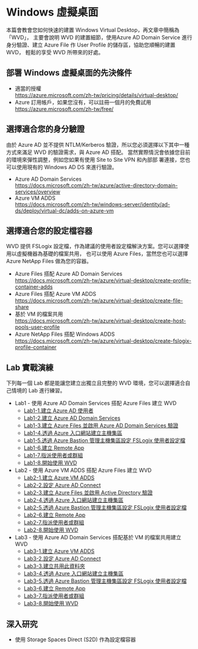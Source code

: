 # Windows 虛擬桌面
 本篇會教會您如何快速的建置 Windows Virtual Desktop，再文章中簡稱為「WVD」，
 主要會說明 WVD 的建置細節，使用Azure AD Domain Service 進行身分驗證、建立 Azure
 File 作 User Profile 的儲存區，協助您順暢的建置 WVD， 輕鬆的享受 WVD 所帶來的好處。<br>
## 部署 Windows 虛擬桌面的先決條件
 - 適當的授權<br>
   https://azure.microsoft.com/zh-tw/pricing/details/virtual-desktop/<br>
 - Azure 訂用帳戶，如果您沒有，可以註冊一個月的免費試用<br>
   https://azure.microsoft.com/zh-tw/free/<br>
## 選擇適合您的身分驗證
 由於 Azure AD 並不提供 NTLM/Kerberos 驗證，所以您必須選擇以下其中一種方式來滿足 WVD 的驗證需求，與 
 Azure AD 搭配。 當然實際情況會依據您目前的環境來彈性調整，例如您如果有使用 Site to Site VPN 和內部部
 署連接，您也可以使用現有的 Windows AD DS 來進行驗證。<br>
 - Azure AD Domain Services<br>
 https://docs.microsoft.com/zh-tw/azure/active-directory-domain-services/overview<br>
 - Azure VM ADDS<br>
 https://docs.microsoft.com/zh-tw/windows-server/identity/ad-ds/deploy/virtual-dc/adds-on-azure-vm<br>
## 選擇適合您的設定檔容器
 WVD 提供 FSLogix 設定檔，作為建議的使用者設定檔解決方案。您可以選擇使用以虛擬機器為基礎的檔案共用，
 也可以使用 Azure Files，當然您也可以選擇 Azure NetApp Files 做為您的容器。<br>
 - Azure Files 搭配 Azure AD Domain Services<br>
 https://docs.microsoft.com/zh-tw/azure/virtual-desktop/create-profile-container-adds<br>
 - Azure Files 搭配 Azure VM ADDS<br>
 https://docs.microsoft.com/zh-tw/azure/virtual-desktop/create-file-share<br>
 - 基於 VM 的檔案共用<br>
 https://docs.microsoft.com/zh-tw/azure/virtual-desktop/create-host-pools-user-profile<br>
 - Azure NetApp Files 搭配 Windows ADDS<br>
 https://docs.microsoft.com/zh-tw/azure/virtual-desktop/create-fslogix-profile-container<br>
## Lab 實戰演練
 下列每一個 Lab 都是能讓您建立出獨立且完整的 WVD 環境，您可以選擇適合自己情境的 Lab 進行練習。<br>
 - Lab1 - 使用 Azure AD Domain Services 搭配 Azure Files 建立 WVD<br>
	 - [Lab1-1.建立 Azure AD 使用者](https://github.com/BrianHsing/Azure-Windows-Virtual-Desktop/blob/master/Lab1-1.md)<br>
	 - [Lab1-2.建立 Azure AD Domain Services](https://github.com/BrianHsing/Azure-Windows-Virtual-Desktop/blob/master/Lab1-2.md)<br>
	 - [Lab1-3.建立 Azure Files 並啟用 Azure AD Domain Services 驗證](https://github.com/BrianHsing/Azure-Windows-Virtual-Desktop/blob/master/Lab1-3.md)<br>
	 - [Lab1-4.透過 Azure 入口網站建立主機集區](https://github.com/BrianHsing/Azure-Windows-Virtual-Desktop/blob/master/Lab1-4.md)<br>
	 - [Lab1-5.透過 Azure Bastion 管理主機集區設定 FSLogix 使用者設定檔](https://github.com/BrianHsing/Azure-Windows-Virtual-Desktop/blob/master/Lab1-5.md)<br>
	 - [Lab1-6.建立 Remote App](https://github.com/BrianHsing/Azure-Windows-Virtual-Desktop/blob/master/Lab1-6.md)<br>
	 - [Lab1-7.指派使用者或群組](https://github.com/BrianHsing/Azure-Windows-Virtual-Desktop/blob/master/Lab1-7.md)<br>
	 - [Lab1-8.開始使用 WVD](https://github.com/BrianHsing/Azure-Windows-Virtual-Desktop/blob/master/Lab1-8.md)<br>
 - Lab2 - 使用 Azure VM ADDS 搭配 Azure Files 建立 WVD<br>
	 - [Lab2-1.建立 Azure VM ADDS](https://github.com/BrianHsing/Azure-Windows-Virtual-Desktop/blob/master/Lab2-1.md)<br>
	 - [Lab2-2.設定 Azure AD Connect](https://github.com/BrianHsing/Azure-Windows-Virtual-Desktop/blob/master/Lab2-2.md)<br>
	 - [Lab2-3.建立 Azure Files 並啟用 Active Directory 驗證](https://github.com/BrianHsing/Azure-Windows-Virtual-Desktop/blob/master/Lab2-3.md)<br>
	 - [Lab2-4.透過 Azure 入口網站建立主機集區](https://github.com/BrianHsing/Azure-Windows-Virtual-Desktop/blob/master/Lab2-4.md)<br>
	 - [Lab2-5.透過 Azure Bastion 管理主機集區設定 FSLogix 使用者設定檔](https://github.com/BrianHsing/Azure-Windows-Virtual-Desktop/blob/master/Lab2-5.md)<br>
	 - [Lab2-6.建立 Remote App](https://github.com/BrianHsing/Azure-Windows-Virtual-Desktop/blob/master/Lab2-6.md)<br>
	 - [Lab2-7.指派使用者或群組](https://github.com/BrianHsing/Azure-Windows-Virtual-Desktop/blob/master/Lab2-7.md)<br>
	 - [Lab2-8.開始使用 WVD](https://github.com/BrianHsing/Azure-Windows-Virtual-Desktop/blob/master/Lab2-8.md)<br>
 - Lab3 - 使用 Azure AD Domain Services 搭配基於 VM 的檔案共用建立 WVD<br>
 	 - [Lab3-1.建立 Azure VM ADDS](https://github.com/BrianHsing/Azure-Windows-Virtual-Desktop/blob/master/Lab3-1.md)<br>
	 - [Lab3-2.設定 Azure AD Connect](https://github.com/BrianHsing/Azure-Windows-Virtual-Desktop/blob/master/Lab3-2.md)<br>
	 - [Lab3-3.建立共用此資料夾](https://github.com/BrianHsing/Azure-Windows-Virtual-Desktop/blob/master/Lab3-3.md)<br>
	 - [Lab3-4.透過 Azure 入口網站建立主機集區](https://github.com/BrianHsing/Azure-Windows-Virtual-Desktop/blob/master/Lab3-4.md)<br>
	 - [Lab3-5.透過 Azure Bastion 管理主機集區設定 FSLogix 使用者設定檔](https://github.com/BrianHsing/Azure-Windows-Virtual-Desktop/blob/master/Lab3-5.md)<br>
	 - [Lab3-6.建立 Remote App](https://github.com/BrianHsing/Azure-Windows-Virtual-Desktop/blob/master/Lab3-6.md)<br>
	 - [Lab3-7.指派使用者或群組](https://github.com/BrianHsing/Azure-Windows-Virtual-Desktop/blob/master/Lab3-7.md)<br>
	 - [Lab3-8.開始使用 WVD](https://github.com/BrianHsing/Azure-Windows-Virtual-Desktop/blob/master/Lab3-8.md)<br>

## 深入研究
 - 使用 Storage Spaces Direct (S2D) 作為設定檔容器<br>
 
